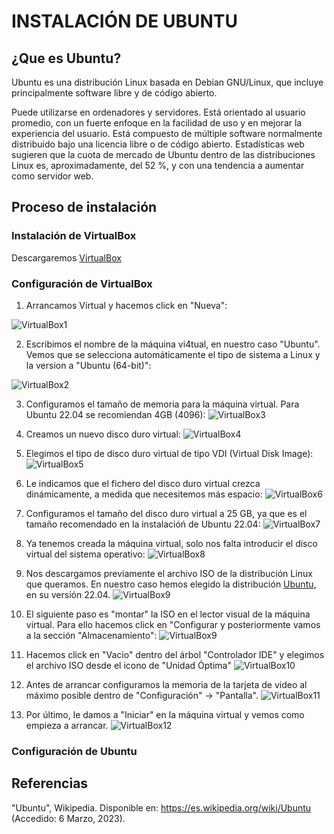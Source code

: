 # INSTALACIÓN DE UBUNTU

## ¿Que es Ubuntu?

Ubuntu es una distribución Linux basada en Debian GNU/Linux, que incluye principalmente software libre y de código abierto.

Puede utilizarse en ordenadores y servidores. Está orientado al usuario promedio, con un fuerte enfoque en la facilidad de uso y en mejorar la experiencia del usuario. Está compuesto de múltiple software normalmente distribuido bajo una licencia libre o de código abierto. Estadísticas web sugieren que la cuota de mercado de Ubuntu dentro de las distribuciones Linux es, aproximadamente, del 52 %, y con una tendencia a aumentar como servidor web.

## Proceso de instalación

### Instalación de VirtualBox

Descargaremos [VirtualBox](https://www.virtualbox.org/)

### Configuración de VirtualBox

1. Arrancamos Virtual y hacemos click en "Nueva":

![VirtualBox1](https://github.com/neusmartinez/InstalacionUbuntu/blob/main/VIRTUALBOX1.png)


2. Escribimos el nombre de la máquina vi4tual, en nuestro caso "Ubuntu". Vemos que se selecciona automáticamente el tipo de sistema a Linux y la version a "Ubuntu (64-bit)":

![VirtualBox2](https://github.com/neusmartinez/InstalacionUbuntu/blob/main/VIRTUALBOX2.png)


3. Configuramos el tamaño de memoria para la máquina virtual. Para Ubuntu 22.04 se recomiendan 4GB (4096):
![VirtualBox3](https://github.com/neusmartinez/InstalacionUbuntu/blob/main/VIRTUALBOX3.png)


4. Creamos un nuevo disco duro virtual:
![VirtualBox4](https://github.com/neusmartinez/InstalacionUbuntu/blob/main/VIRTUALBOX4.png)


5. Elegimos el tipo de disco duro virtual de tipo VDI (Virtual Disk Image):
![VirtualBox5](https://github.com/neusmartinez/InstalacionUbuntu/blob/main/VIRTUALBOX5.png)


6. Le indicamos que el fichero del disco duro virtual crezca dinámicamente, a medida que necesitemos más espacio:
![VirtualBox6](https://github.com/neusmartinez/InstalacionUbuntu/blob/main/VIRTUALBOX6.png)


7. Configuramos el tamaño del disco duro virtual a 25 GB,  ya que es el tamaño recomendado en la instalacióń de Ubuntu 22.04:
![VirtualBox7](https://github.com/neusmartinez/InstalacionUbuntu/blob/main/VIRTUALBOX7.png)


8. Ya tenemos creada la máquina virtual, solo nos falta introducir el disco virtual del sistema operativo:
![VirtualBox8](https://github.com/neusmartinez/InstalacionUbuntu/blob/main/VIRTUALBOX8.png)


9. Nos descargamos previamente el archivo ISO de la distribución Linux que queramos. En nuestro caso hemos elegido la distribución [Ubuntu](https://ubuntu.com/), en su versión 22.04.
![VirtualBox9](https://github.com/neusmartinez/InstalacionUbuntu/blob/main/VIRTUALBOX_9.png)

10. El siguiente paso es "montar" la ISO en el lector visual de la máquina virtual. Para ello hacemos click en "Configurar y posteriormente vamos a la sección "Almacenamiento":
![VirtualBox9](https://github.com/neusmartinez/InstalacionUbuntu/blob/main/VIRTUALBOX10.png)

11. Hacemos click en "Vacio" dentro del árbol "Controlador IDE"  y elegimos el archivo ISO desde el icono de "Unidad Óptima"
![VirtualBox10](https://github.com/neusmartinez/InstalacionUbuntu/blob/main/VIRTUALBOX11.png)

12. Antes de arrancar configuramos la memoria de la tarjeta de video al máximo posible dentro de "Configuración" -> "Pantalla".
![VirtualBox11](https://github.com/neusmartinez/InstalacionUbuntu/blob/main/VIRTUALBOX12.png)

13. Por último, le damos a "Iniciar" en la máquina virtual y vemos como empieza a arrancar.
![VirtualBox12](https://github.com/neusmartinez/InstalacionUbuntu/blob/main/VIRTUALBOX10.png)



### Configuración de Ubuntu

## Referencias
"Ubuntu", Wikipedia. Disponible en: https://es.wikipedia.org/wiki/Ubuntu (Accedido: 6 Marzo, 2023). 
